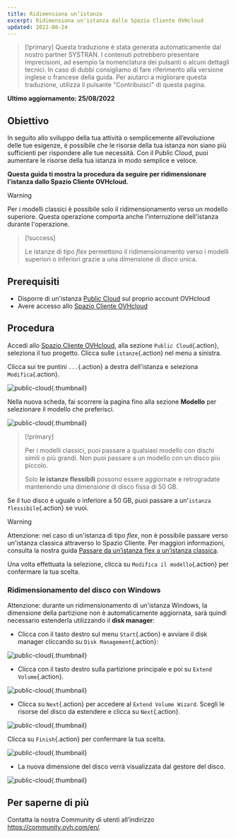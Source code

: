 ```yaml
---
title: Ridimensiona un’istanza
excerpt: Ridimensiona un'istanza dallo Spazio Cliente OVHcloud
updated: 2022-08-24
---
```


> [!primary]
> Questa traduzione è stata generata automaticamente dal nostro partner SYSTRAN. I contenuti potrebbero presentare imprecisioni, ad esempio la nomenclatura dei pulsanti o alcuni dettagli tecnici. In caso di dubbi consigliamo di fare riferimento alla versione inglese o francese della guida. Per aiutarci a migliorare questa traduzione, utilizza il pulsante "Contribuisci" di questa pagina.
>

**Ultimo aggiornamento: 25/08/2022**

## Obiettivo

In seguito allo sviluppo della tua attività o semplicemente all’evoluzione delle tue esigenze, è possibile che le risorse della tua istanza non siano più sufficienti per rispondere alle tue necessità. Con il Public Cloud, puoi aumentare le risorse della tua istanza in modo semplice e veloce.

**Questa guida ti mostra la procedura da seguire per ridimensionare l'istanza dallo Spazio Cliente OVHcloud.**

> [!warning]
>
> Per i modelli classici è possibile solo il ridimensionamento verso un modello superiore.
> Questa operazione comporta anche l'interruzione dell'istanza durante l'operazione.
> 

> [!success]
>
> Le istanze di tipo *flex* permettono il ridimensionamento verso i modelli superiori o inferiori grazie a una dimensione di disco unica.
> 

## Prerequisiti

- Disporre di un'istanza [Public Cloud](https://www.ovhcloud.com/it/public-cloud/) sul proprio account OVHcloud
- Avere accesso allo [Spazio Cliente OVHcloud](https://www.ovh.com/auth/?action=gotomanager&from=https://www.ovh.it/&ovhSubsidiary=it)

## Procedura

Accedi allo [Spazio Cliente OVHcloud](https://www.ovh.com/auth/?action=gotomanager&from=https://www.ovh.it/&ovhSubsidiary=it), alla sezione `Public Cloud`{.action}, seleziona il tuo progetto. Clicca sulle `istanze`{.action} nel menu a sinistra. 

Clicca sui tre puntini `...`{.action} a destra dell'istanza e seleziona `Modifica`{.action}.

![public-cloud](images/editinstance.png){.thumbnail}

Nella nuova scheda, fai scorrere la pagina fino alla sezione **Modello** per selezionare il modello che preferisci.

![public-cloud](images/template.png){.thumbnail}

> [!primary]
>
> Per i modelli classici, puoi passare a qualsiasi modello con dischi simili o più grandi. Non puoi passare a un modello con un disco più piccolo.<br/>
>
> Solo **le istanze flessibili** possono essere aggiornate e retrogradate mantenendo una dimensione di disco fissa di 50 GB.
>

Se il tuo disco è uguale o inferiore a 50 GB, puoi passare a un'`istanza flessibile`{.action} se vuoi.

> [!warning]
> Attenzione: nel caso di un'istanza di tipo *flex*, non è possibile passare verso un'istanza classica attraverso lo Spazio Cliente. Per maggiori informazioni, consulta la nostra guida [Passare da un’istanza flex a un’istanza classica](/pages/platform/public-cloud/revert_a_flex_instance).
>

Una volta effettuata la selezione, clicca su `Modifica il modello`{.action} per confermare la tua scelta.

### Ridimensionamento del disco con Windows

Attenzione: durante un ridimensionamento di un'istanza Windows, la dimensione della partizione non è automaticamente aggiornata, sarà quindi necessario estenderla utilizzando il **disk manager**:

- Clicca con il tasto destro sul menu `Start`{.action} e avviare il disk manager cliccando su `Disk Management`{.action}:

![public-cloud](images/2980.png){.thumbnail}

- Clicca con il tasto destro sulla partizione principale e poi su `Extend Volume`{.action}.

![public-cloud](images/2981a.png){.thumbnail}

- Clicca su `Next`{.action} per accedere al `Extend Volume Wizard`. Scegli le risorse del disco da estendere e clicca su `Next`{.action}. 

![public-cloud](images/2978a.png){.thumbnail}

Clicca su `Finish`{.action} per confermare la tua scelta.

![public-cloud](images/wizard2021.png){.thumbnail}

- La nuova dimensione del disco verrà visualizzata dal gestore del disco.

![public-cloud](images/2979.png){.thumbnail}

## Per saperne di più

Contatta la nostra Community di utenti all’indirizzo <https://community.ovh.com/en/>.